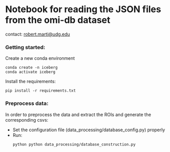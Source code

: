 # Notebook for reading the JSON files from the omi-db dataset

contact: robert.marti@udg.edu

### Getting started:


Create a new conda environment

``` 
conda create -n iceberg
conda activate iceberg
```

Install the requirements:

```
pip install -r requirements.txt
```

### Preprocess data:

In order to preprocess the data and extract the ROIs and generate the corresponding csvs:

- Set the configuration file (data_processing/database_config.py) properly
- Run:
    ```
    python python data_processing/database_construction.py
    ```

